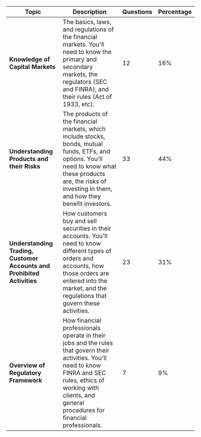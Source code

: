 | **Topic**                                                   | **Description**                                                                                                                                           | **Questions** | **Percentage** |
|-------------------------------------------------------------|-----------------------------------------------------------------------------------------------------------------------------------------------------------|---------------|----------------|
| **Knowledge of Capital Markets**                            | The basics, laws, and regulations of the financial markets. You'll need to know the primary and secondary markets, the regulators (SEC and FINRA), and their rules (Act of 1933, etc). | 12            | 16%            |
| **Understanding Products and their Risks**                  | The products of the financial markets, which include stocks, bonds, mutual funds, ETFs, and options. You'll need to know what these products are, the risks of investing in them, and how they benefit investors. | 33            | 44%            |
| **Understanding Trading, Customer Accounts and Prohibited Activities** | How customers buy and sell securities in their accounts. You'll need to know different types of orders and accounts, how those orders are entered into the market, and the regulations that govern these activities. | 23            | 31%            |
| **Overview of Regulatory Framework**                        | How financial professionals operate in their jobs and the rules that govern their activities. You'll need to know FINRA and SEC rules, ethics of working with clients, and general procedures for financial professionals. | 7             | 9%             |
